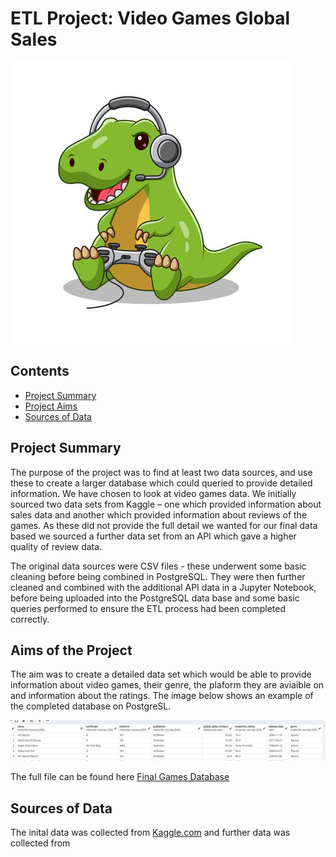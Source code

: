# ETL Project: Video Games Global Sales

![Video_game_image](https://github.com/bradsmart1998/Project_2_Challenge/blob/main/Screenshots/video_dino.jpg)

## Contents
* [Project Summary](#proposal-header)
* [Project Aims](#aims)
* [Sources of Data](#data)


## <a id="proposal-header"></a>Project Summary
The purpose of the project was to find at least two data sources, and use these to create a larger database which could queried to provide detailed information. We have chosen to look at video games data. We initially sourced two data sets from Kaggle – one which provided information about sales data and another which provided information about reviews of the games. As these did not provide the full detail we wanted for our final data based we sourced a further data set from an API which gave a higher quality of review data. 

The original data sources were CSV files - these underwent some basic cleaning before being combined in PostgreSQL. They were then further cleaned and combined with the additional API data in a Jupyter Notebook, before being uploaded into the PostgreSQL data base and some basic queries performed to ensure the ETL process had been completed correctly. 

## <a id="aims"></a>Aims of the Project
The aim was to create a detailed data set which would be able to provide information about video games, their genre, the plaform they are aviaible on and information about the ratings. The image below shows an example of the completed database on PostgreSL. 

![completed_table](https://github.com/bradsmart1998/Project_2_Challenge/blob/main/Screenshots/Example_of_completed_table.png)

The full file can be found here 
[Final Games Database](https://github.com/bradsmart1998/Project_2_Challenge/blob/main/data/Final_gamed_data_fromPostgreSQL.csv)

## <a id="data"></a>Sources of Data
The inital data was collected from [Kaggle.com](https://www.kaggle.com/datasets) and further data was collected from
